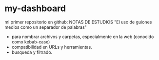 # my-dashboard
mi primer repositorio en github: NOTAS DE ESTUDIOS 
"El uso de guiones medios como un separador de palabras"
* para nombrar archivos y carpetas, especialmente en la web (conocido como kebab-case)
* compatibilidad en URLs y herramientas.
* busqueda y filtrado.
